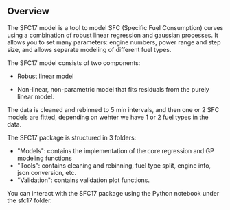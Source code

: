 ## Overview

The SFC17 model is a tool to model SFC (Specific Fuel Consumption) curves using a combination of robust linear regression and gaussian processes. It allows you to set many parameters: engine numbers, power range and step size, and allows separate modeling of different fuel types. 

The SFC17 model consists of two components:

- Robust linear model

- Non-linear, non-parametric model that fits residuals from the purely linear model.

The data is cleaned and rebinned to 5 min intervals, and then one or 2 SFC models are fitted, depending on wehter we have 1 or 2 fuel types in the data.

The SFC17 package is structured in 3 folders: 
- "Models": contains the implementation of the core regression and GP modeling functions
- "Tools": contains cleaning and rebinning, fuel type split, engine info, json conversion, etc.
- "Validation": contains validation plot functions.

You can interact with the SFC17 package using the Python notebook under the sfc17 folder.
